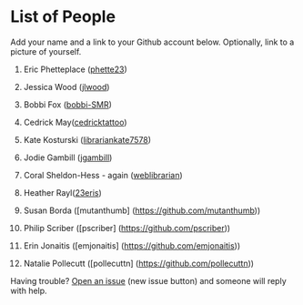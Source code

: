 # List of People

Add your name and a link to your Github account below. Optionally, link to a picture of yourself.

1. Eric Phetteplace ([phette23](http://github.com/phette23))

1. Jessica Wood ([jlwood](http://github.com/jlwood))

1. Bobbi Fox ([bobbi-SMR](http://github.com/bobbi-SMR))

1. Cedrick May([cedricktattoo](https://github.com/cedricktattoo))

1. Kate Kosturski ([librariankate7578](https://github.com/librariankate7578))

1. Jodie Gambill ([jgambill](https://github.com/jgambill))

1. Coral Sheldon-Hess - again ([weblibrarian](https://github.com/weblibrarian))

1. Heather Rayl([23eris](https://github.com/23eris))

1. Susan Borda ([mutanthumb] (https://github.com/mutanthumb))

1. Philip Scriber ([pscriber] (https://github.com/pscriber))

1. Erin Jonaitis ([emjonaitis] (https://github.com/emjonaitis))

1. Natalie Pollecutt ([pollecuttn] (https://github.com/pollecuttn))

Having trouble? [Open an issue](https://github.com/phette23/Codeyear-IG-Github-Project/issues) (new issue button) and someone will reply with help.
